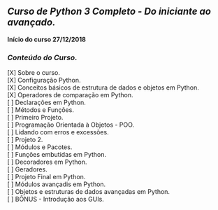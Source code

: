 <b><i><h2>Curso de Python 3 Completo - Do iniciante ao avançado.</b></i></h2> 

<b> Início do curso 27/12/2018 </b>

<h3><i>Conteúdo do Curso.</i></h3>

[X] Sobre o curso.  
[X] Configuração Python.  
[X] Conceitos básicos de estrutura de dados e objetos em Python.  
[X] Operadores de comparação em Python.  
[ ] Declarações em Python.  
[ ] Métodos e Funções.  
[ ] Primeiro Projeto.  
[ ] Programação Orientada à Objetos - POO.  
[ ] Lidando com erros e excessões.  
[ ] Projeto 2.  
[ ] Módulos e Pacotes.  
[ ] Funções embutidas em Python.  
[ ] Decoradores em Python.  
[ ] Geradores.  
[ ] Projeto Final em Python.  
[ ] Módulos avançadis em Python.  
[ ] Objetos e estruturas de dados avançadas em Python.  
[ ] BÔNUS - Introdução aos GUIs.  

